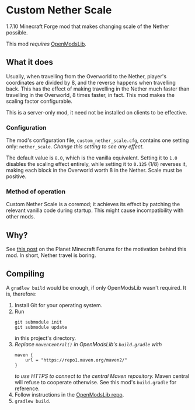 # Custom Nether Scale
1.7.10 Minecraft Forge mod that makes changing scale of the Nether possible.

This mod *requires* <a href="https://www.curseforge.com/minecraft/mc-mods/openmodslib/">OpenModsLib</a>.

## What it does
Usually, when travelling from the Overworld to the Nether, player's coordinates are divided by 8, and the reverse happens when travelling back. This has the effect of making travelling in the Nether much faster than travelling in the Overworld, 8 times faster, in fact. This mod makes the scaling factor configurable.

This is a server-only mod, it need not be installed on clients to be effective.

### Configuration
The mod's configuration file, `custom_nether_scale.cfg`, contains one setting only: `nether_scale`. *Change this setting to see any effect.*

The default value is `8.0`, which is the vanilla equivalent. Setting it to `1.0` disables the scaling effect entirely, while setting it to `0.125` (1/8) reverses it, making each block in the Overworld worth 8 in the Nether. Scale must be positive.

### Method of operation
Custom Nether Scale is a coremod; it achieves its effect by patching the relevant vanilla code during startup. This might cause incompatibility with other mods.

## Why?
See <a href="https://www.planetminecraft.com/forums/minecraft/modding/how-to-make-travelling-in-the-nether-impractical-611546/">this post</a> on the Planet Minecraft Forums for the motivation behind this mod. In short, Nether travel is boring.

## Compiling
A `gradlew build` would be enough, if only OpenModsLib wasn't required. It is, therefore:

1. Install Git for your operating system.
2. Run
   ```
   git submodule init
   git submodule update
   ```
   in this project's directory.
3. *Replace `mavenCentral()` in OpenModsLib's `build.gradle` with*
   ```
   maven {
       url = "https://repo1.maven.org/maven2/"
   }
   ```
   *to use HTTPS to connect to the central Maven repository.* Maven central will refuse to cooperate otherwise. See this mod's `build.gradle` for reference.
4. Follow instructions in the <a href="https://github.com/OpenMods/OpenModsLib/tree/753cde45e749c600bf82bc6f5384e878cef40f3a">OpenModsLib repo</a>.
5. `gradlew build`.
